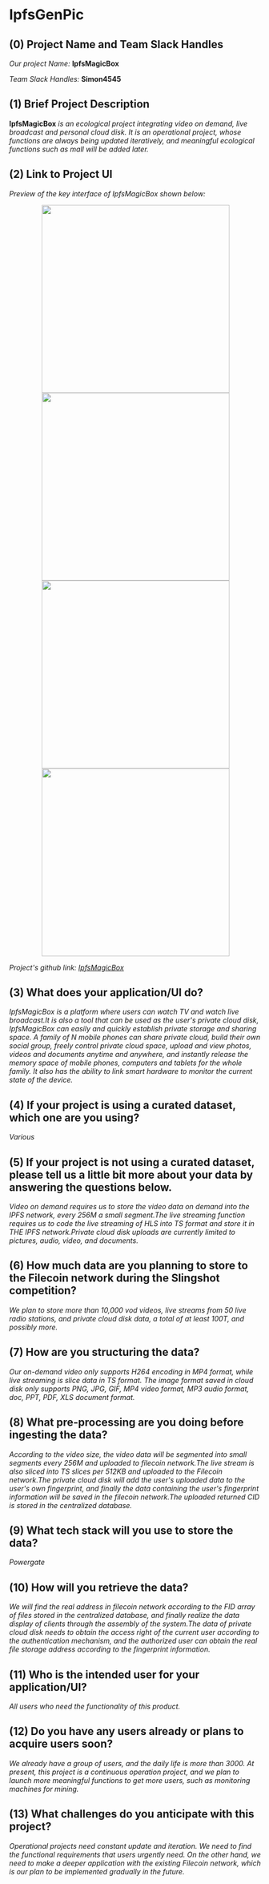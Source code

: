 # IpfsGenPic

## (0) Project Name and Team Slack Handles

*Our project Name:* **IpfsMagicBox**

*Team Slack Handles:* **Simon4545**

## (1) Brief Project Description

**IpfsMagicBox** *is an ecological project integrating video on demand, live broadcast and personal cloud disk. It is an operational project, whose functions are always being updated iteratively, and meaningful ecological functions such as mall will be added later.*

## (2) Link to Project UI

*Preview of the key interface of IpfsMagicBox shown below:*
<center>
<img src="https://gateway.originprotocol.com/ipfs/QmP9UU68h4cikWJQBBA8av6oePzYnNAvf6mkRrghE89khg" style="display: inline-block;" width="375">
<img src="https://gateway.originprotocol.com/ipfs/QmQbNGXVoLCrPBcwwV3Y9kUQiKsFkc5MwFFHkkJcxXtSJm" style="display: inline-block;" width="375">
<img src="https://gateway.originprotocol.com/ipfs/QmeAtnQpMj4TMBKJHTavHpkTsfbm3bBYqvA1baQ27iUqSL" style="display: inline-block;" width="375">
<img src="https://gateway.originprotocol.com/ipfs/QmSv4t4FSRPGD2HL2nigz898FNj9Vk9Sw3g5L3ynGyg16M" style="display: inline-block;" width="375">
 </center> 

*Project's github link: [IpfsMagicBox](https://github.com/simonandhe/IpfsMagicBox)*


## (3) What does your application/UI do?

*IpfsMagicBox is a platform where users can watch TV and watch live broadcast.It is also a tool that can be used as the user's private cloud disk, IpfsMagicBox can easily and quickly establish private storage and sharing space. A family of N mobile phones can share private cloud, build their own social group, freely control private cloud space, upload and view photos, videos and documents anytime and anywhere, and instantly release the memory space of mobile phones, computers and tablets for the whole family. It also has the ability to link smart hardware to monitor the current state of the device.*

## (4) If your project is using a curated dataset, which one are you using?

*Various*

## (5) If your project is not using a curated dataset, please tell us a little bit more about your data by answering the questions below.

*Video on demand requires us to store the video data on demand into the IPFS network, every 256M a small segment.The live streaming function requires us to code the live streaming of HLS into TS format and store it in THE IPFS network.Private cloud disk uploads are currently limited to pictures, audio, video, and documents.*

## (6) How much data are you planning to store to the Filecoin network during the Slingshot competition?

*We plan to store more than 10,000 vod videos, live streams from 50 live radio stations, and private cloud disk data, a total of at least 100T, and possibly more.*

## (7) How are you structuring the data?

*Our on-demand video only supports H264 encoding in MP4 format, while live streaming is slice data in TS format. The image format saved in cloud disk only supports PNG, JPG, GIF, MP4 video format, MP3 audio format, doc, PPT, PDF, XLS document format.*

## (8) What pre-processing are you doing before ingesting the data?

*According to the video size, the video data will be segmented into small segments every 256M and uploaded to filecoin network.The live stream is also sliced into TS slices per 512KB and uploaded to the Filecoin network.The private cloud disk will add the user's uploaded data to the user's own fingerprint, and finally the data containing the user's fingerprint information will be saved in the filecoin network.The uploaded returned CID is stored in the centralized database.*

## (9)  What tech stack will you use to store the data?

*Powergate*

## (10) How will you retrieve the data?

*We will find the real address in filecoin network according to the FID array of files stored in the centralized database, and finally realize the data display of clients through the assembly of the system.The data of private cloud disk needs to obtain the access right of the current user according to the authentication mechanism, and the authorized user can obtain the real file storage address according to the fingerprint information.*

## (11) Who is the intended user for your application/UI?

*All users who need the functionality of this product.*

## (12) Do you have any users already or plans to acquire users soon?

*We already have a group of users, and the daily life is more than 3000. At present, this project is a continuous operation project, and we plan to launch more meaningful functions to get more users, such as monitoring machines for mining.*

## (13) What challenges do you anticipate with this project?

*Operational projects need constant update and iteration. We need to find the functional requirements that users urgently need. On the other hand, we need to make a deeper application with the existing Filecoin network, which is our plan to be implemented gradually in the future.*
